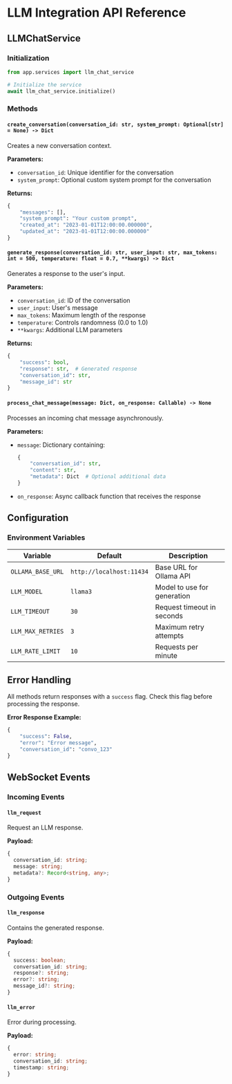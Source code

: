 # LLM Integration API Reference

## LLMChatService

### Initialization

```python
from app.services import llm_chat_service

# Initialize the service
await llm_chat_service.initialize()
```

### Methods

#### `create_conversation(conversation_id: str, system_prompt: Optional[str] = None) -> Dict`
Creates a new conversation context.

**Parameters:**
- `conversation_id`: Unique identifier for the conversation
- `system_prompt`: Optional custom system prompt for the conversation

**Returns:**
```python
{
    "messages": [],
    "system_prompt": "Your custom prompt",
    "created_at": "2023-01-01T12:00:00.000000",
    "updated_at": "2023-01-01T12:00:00.000000"
}
```

#### `generate_response(conversation_id: str, user_input: str, max_tokens: int = 500, temperature: float = 0.7, **kwargs) -> Dict`
Generates a response to the user's input.

**Parameters:**
- `conversation_id`: ID of the conversation
- `user_input`: User's message
- `max_tokens`: Maximum length of the response
- `temperature`: Controls randomness (0.0 to 1.0)
- `**kwargs`: Additional LLM parameters

**Returns:**
```python
{
    "success": bool,
    "response": str,  # Generated response
    "conversation_id": str,
    "message_id": str
}
```

#### `process_chat_message(message: Dict, on_response: Callable) -> None`
Processes an incoming chat message asynchronously.

**Parameters:**
- `message`: Dictionary containing:
  ```python
  {
      "conversation_id": str,
      "content": str,
      "metadata": Dict  # Optional additional data
  }
  ```
- `on_response`: Async callback function that receives the response

## Configuration

### Environment Variables

| Variable | Default | Description |
|----------|---------|-------------|
| `OLLAMA_BASE_URL` | `http://localhost:11434` | Base URL for Ollama API |
| `LLM_MODEL` | `llama3` | Model to use for generation |
| `LLM_TIMEOUT` | `30` | Request timeout in seconds |
| `LLM_MAX_RETRIES` | `3` | Maximum retry attempts |
| `LLM_RATE_LIMIT` | `10` | Requests per minute |

## Error Handling

All methods return responses with a `success` flag. Check this flag before processing the response.

**Error Response Example:**
```python
{
    "success": False,
    "error": "Error message",
    "conversation_id": "convo_123"
}
```

## WebSocket Events

### Incoming Events

#### `llm_request`
Request an LLM response.

**Payload:**
```typescript
{
  conversation_id: string;
  message: string;
  metadata?: Record<string, any>;
}
```

### Outgoing Events

#### `llm_response`
Contains the generated response.

**Payload:**
```typescript
{
  success: boolean;
  conversation_id: string;
  response?: string;
  error?: string;
  message_id?: string;
}
```

#### `llm_error`
Error during processing.

**Payload:**
```typescript
{
  error: string;
  conversation_id: string;
  timestamp: string;
}
```

